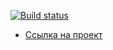 [![Build status](https://ci.appveyor.com/api/projects/status/70i81xfpshvbwh4g?svg=true)](https://ci.appveyor.com/project/teejay74/collapse)

+ [Ссылка на проект](https://teejay74.github.io/collapse/)